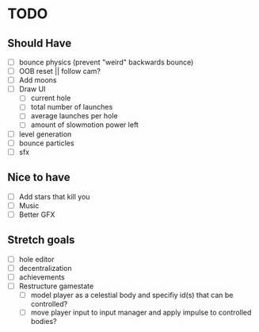 # TODO

## Should Have

- [ ] bounce physics (prevent "weird" backwards bounce)
- [ ] OOB reset || follow cam?
- [ ] Add moons
- [ ] Draw UI
  - [ ] current hole
  - [ ] total number of launches
  - [ ] average launches per hole
  - [ ] amount of slowmotion power left
- [ ] level generation
- [ ] bounce particles
- [ ] sfx

## Nice to have

- [ ] Add stars that kill you
- [ ] Music
- [ ] Better GFX

## Stretch goals

- [ ] hole editor
- [ ] decentralization
- [ ] achievements
- [ ] Restructure gamestate
  - [ ] model player as a celestial body and specifiy id(s) that can be controlled?
  - [ ] move player input to input manager and apply impulse to controlled bodies?
